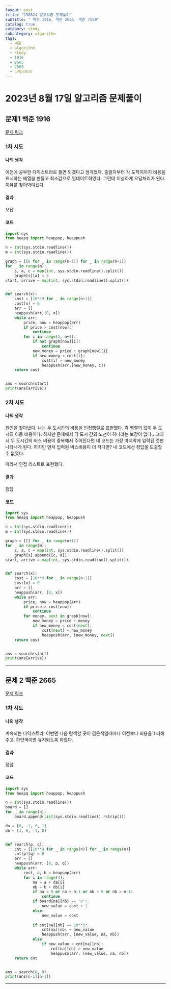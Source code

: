```yaml
---
layout: post
title: "230824 알고리즘 문제풀이"
subtitle: " 백준 1916, 백준 2665, 백준 7569"
catalog: true
category: study
subcategory: algorithm
tags:
  - 백준
  - algorithm
  - study
  - 1916
  - 2665
  - 7569
  - 다익스트라
---
```


# 2023년 8월 17일 알고리즘 문제풀이

## 문제1 백준 1916

[문제 링크](https://www.acmicpc.net/problem/1916)

### 1차 시도

#### 나의 생각

이전에 공부한 다익스트라로 풀면 되겠다고 생각했다. 출발지부터 각 도착지까지 비용을 표시하는 배열을 만들고 최소값으로 업데이트하였다. 그런데 이상하게 오답처리가 된다. 이유를 찾아봐야겠다.

#### 결과

오답

#### 코드

```python
import sys
from heapq import heappop, heappush

n = int(sys.stdin.readline())
m = int(sys.stdin.readline())

graph = [[0 for _ in range(n+1)] for _ in range(n+1)]
for _ in range(m):
    s, a, c = map(int, sys.stdin.readline().split())
    graph[s][a] = c
start, arrive = map(int, sys.stdin.readline().split())


def search(x):
    cost = [10**9 for _ in range(n+1)]
    cost[x] = 0
    arr = []
    heappush(arr,[0, x])
    while arr:
        price, now = heappop(arr)
        if price > cost[now]:
            continue
        for i in range(1, n+1):
            if not graph[now][i]:
                continue
            new_money = price + graph[now][i]
            if new_money < cost[i]:
                cost[i] = new_money
                heappush(arr,[new_money, i])
    return cost


ans = search(start)
print(ans[arrive])
```

### 2차 시도

#### 나의 생각

원인을 찾아냈다. 나는 두 도시간의 비용을 인접행렬로 표현했다. 즉 행렬의 값이 두 도시의 이동 비용이다. 하지만 문제에서 각 도시 간의 노선이 하나라는 보장이 없다.. 그래서 두 도시간의 버스 비용이 중복해서 주어진다면 내 코드는 가장 마지막에 입력된 것만 나타내게 된다. 하지만 먼저 입력된 버스비용이 더 작다면? 내 코드에선 정답을 도출할 수 없었다.

따라서 인접 리스트로 표현했다.

#### 결과

정답

#### 코드

```python
import sys
from heapq import heappop, heappush

n = int(sys.stdin.readline())
m = int(sys.stdin.readline())

graph = [[] for _ in range(n+1)]
for _ in range(m):
    s, a, c = map(int, sys.stdin.readline().split())
    graph[s].append([c, a])
start, arrive = map(int, sys.stdin.readline().split())


def search(x):
    cost = [10**9 for _ in range(n+1)]
    cost[x] = 0
    arr = []
    heappush(arr, [0, x])
    while arr:
        price, now = heappop(arr)
        if price > cost[now]:
            continue
        for money, next in graph[now]:
            new_money = price + money
            if new_money < cost[next]:
                cost[next] = new_money
                heappush(arr, [new_money, next])
    return cost


ans = search(start)
print(ans[arrive])

```

---

## 문제 2 백준 2665

[문제 링크](https://www.acmicpc.net/problem/2665)

### 1차 시도

#### 나의 생각

계속되는 다익스트라! 이번엔 다음 탐색할 곳이 검은색일때마다 이전보다 비용을 1 더해주고, 하얀색이면 유지되도록 하였다.

#### 결과

정답

#### 코드

```python
import sys
from heapq import heappop, heappush

n = int(sys.stdin.readline())
board = []
for _ in range(n):
    board.append(list(sys.stdin.readline().rstrip()))

da = [0, -1, 0, 1]
db = [1, 0, -1, 0]


def search(p, q):
    cnt = [[10**9 for _ in range(n)] for _ in range(n)]
    cnt[p][q] = 0
    arr = []
    heappush(arr, [0, p, q])
    while arr:
        cost, a, b = heappop(arr)
        for i in range(4):
            na = a + da[i]
            nb = b + db[i]
            if na < 0 or na > n-1 or nb < 0 or nb > n-1:
                continue
            if board[na][nb] == '0':
                new_value = cost + 1
            else:
                new_value = cost
                
            if cnt[na][nb] == 10**9:
                cnt[na][nb] = new_value
                heappush(arr, [new_value, na, nb])
            else:
                if new_value < cnt[na][nb]:
                    cnt[na][nb] = new_value
                    heappush(arr, [new_value, na, nb])
    return cnt


ans = search(0, 0)
print(ans[n-1][n-1])

```

---

